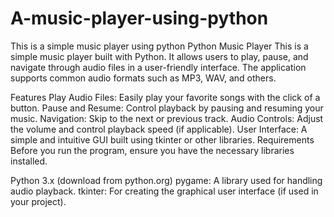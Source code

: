 # A-music-player-using-python
This is a simple music player using python
Python Music Player
This is a simple music player built with Python. It allows users to play, pause, and navigate through audio files in a user-friendly interface. The application supports common audio formats such as MP3, WAV, and others.

Features
Play Audio Files: Easily play your favorite songs with the click of a button.
Pause and Resume: Control playback by pausing and resuming your music.
Navigation: Skip to the next or previous track.
Audio Controls: Adjust the volume and control playback speed (if applicable).
User Interface: A simple and intuitive GUI built using tkinter or other libraries.
Requirements
Before you run the program, ensure you have the necessary libraries installed.

Python 3.x (download from python.org)
pygame: A library used for handling audio playback.
tkinter: For creating the graphical user interface (if used in your project).
